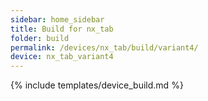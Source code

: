 ```yaml
---
sidebar: home_sidebar
title: Build for nx_tab
folder: build
permalink: /devices/nx_tab/build/variant4/
device: nx_tab_variant4
---
```

{% include templates/device_build.md %}
